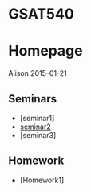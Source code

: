 # GSAT540
# Homepage
Alison 
2015-01-21

Seminars
--------
- [seminar1]
- [seminar2](https://github.com/AlisonMcAfee/GSAT540/blob/master/seminar02b.md)
- [seminar3]

Homework
--------

- [Homework1]


